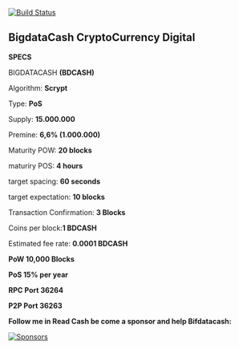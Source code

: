 [![Build Status](https://travis-ci.org/bdcashdev/BigdataCash.svg?branch=master)](https://travis-ci.org/bdcashdev/BigdataCash)

## BigdataCash CryptoCurrency Digital

**SPECS**

BIGDATACASH **(BDCASH)**

Algorithm: **Scrypt**

Type: **PoS**

Supply: **15.000.000**

Premine: **6,6% (1.000.000)**

Maturity POW: **20 blocks**

maturiry POS: **4 hours**

target spacing: **60 seconds**

target expectation: **10 blocks**

Transaction Confirmation: **3 Blocks**

Coins per block:**1 BDCASH**

Estimated fee rate: **0.0001 BDCASH**

**PoW 10,000 Blocks**

**PoS 15% per year**

**RPC Port 36264**

**P2P Port 36263**

**Follow me in Read Cash be come a sponsor and help Bifdatacash:**

[![Sponsors](https://rcimg.net/images/sponsors/svg/DeveloperX.svg)](https://rcimg.net/images/sponsors/svg/DeveloperX.html)
